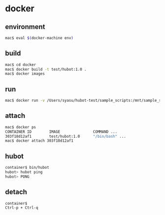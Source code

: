 # docker

## environment

```bash
mac$ eval $(docker-machine env)
```

## build

```bash
mac$ cd docker
mac$ docker build -t test/hubot:1.0 .
mac$ docker images
```

## run

```bash
mac$ docker run -v /Users/syasu/hubot-test/sample_scripts:/mnt/sample_scripts -d -i -t test/hubot:1.0 /bin/bash
```

## attach

```bash
mac$ docker ps
CONTAINER ID        IMAGE               COMMAND ...
303f18d12af1        test/hubot:1.0      "/bin/bash" ...
mac$ docker attach 303f18d12af1
```

## hubot

```bash
container$ bin/hubot
hubot> hubot ping
hubot> PONG
```

## detach

```bash
container$
Ctrl-p + Ctrl-q
```

